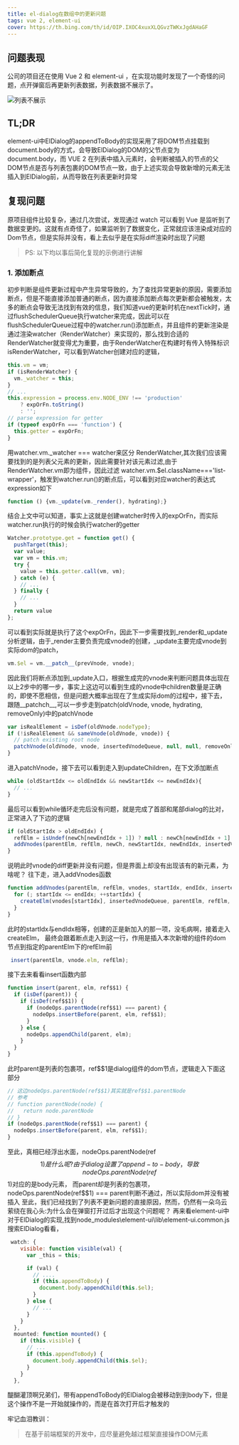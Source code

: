 ```yaml
---
title: el-dialog在数组中的更新问题
tags: vue 2, element-ui
cover: https://th.bing.com/th/id/OIP.IXOC4xuxXLQGvzTWKxJgdAHaGF
---
```

## 问题表现

公司的项目还在使用 Vue 2 和 element-ui ，在实现功能时发现了一个奇怪的问题，点开弹窗后再更新列表数据，列表数据不展示了。

![列表不展示](./images/el-dialog在数组中的更新问题/列表不展示.webp)

## TL;DR

element-ui中ElDialog的appendToBody的实现采用了将DOM节点挂载到document.body的方式，会导致ElDialog的DOM的父节点变为document.body，而 VUE 2 在列表中插入元素时，会判断被插入的节点的父DOM节点是否与列表包裹的DOM节点一致，由于上述实现会导致新增的元素无法插入到ElDialog前，从而导致在列表更新时异常

## 复现问题

原项目组件比较复杂，通过几次尝试，发现通过 watch 可以看到 Vue 是监听到了数据变更的。这就有点奇怪了，如果监听到了数据变化，正常就应该渲染成对应的Dom节点，但是实际并没有，看上去似乎是在实际diff渲染时出现了问题

> PS: 以下均以事后简化复现的示例进行讲解

### 1. 添加断点

初步判断是组件更新过程中产生异常导致的，为了查找异常更新的原因，需要添加断点，但是不能直接添加普通的断点，因为直接添加断点每次更新都会被触发，太多的断点会导致无法找到有效的信息，我们知道vue的更新时机在nextTick时，通过flushSchedulerQueue执行watcher来完成，因此可以在flushSchedulerQueue过程中的watcher.run()添加断点，并且组件的更新渲染是通过渲染watcher（RenderWatcher）来实现的，那么找到合适的RenderWatcher就变得尤为重要，由于RenderWatcher在构建时有传入特殊标识isRenderWatcher，可以看到Watcher创建对应的逻辑，
```javascript
this.vm = vm;
if (isRenderWatcher) {
  vm._watcher = this;
}
// ...
this.expression = process.env.NODE_ENV !== 'production'
    ? expOrFn.toString()
    : '';
// parse expression for getter
if (typeof expOrFn === 'function') {
  this.getter = expOrFn;
}
```
用watcher.vm._watcher === watcher来区分 RenderWatcher,其次我们应该需要找到的是列表父元素的更新，因此需要针对该元素过滤,由于RenderWatcher.vm即为组件，因此过滤 watcher.vm.$el.className==='list-wrapper'，触发到watcher.run()的断点后，可以看到对应watcher的表达式expression如下
```javascript
function () {vm._update(vm._render(), hydrating);}
```
结合上文中可以知道，事实上这就是创建watcher时传入的expOrFn，而实际watcher.run执行的时候会执行watcher的getter
```javascript
Watcher.prototype.get = function get() {
  pushTarget(this);
  var value;
  var vm = this.vm;
  try {
    value = this.getter.call(vm, vm);
  } catch (e) {
    // ...
  } finally {
    // ...
  }
  return value
};
```
可以看到实际就是执行了这个expOrFn，因此下一步需要找到_render和_update分析逻辑，由于_render主要负责完成vnode的创建，_update主要完成vnode到实际dom的patch，
```javascript
vm.$el = vm.__patch__(prevVnode, vnode);
```
因此我们将断点添加到_update入口，根据生成完的vnode来判断问题具体出现在以上2步中的哪一步，事实上这边可以看到生成的vnode中children数量是正确的，即使不愿相信，但是问题大概率出现在了生成实际dom的过程中，接下去，跟随__patchch__,可以一步步走到patch(oldVnode, vnode, hydrating, removeOnly)中的patchVnode
```javascript
var isRealElement = isDef(oldVnode.nodeType);
if (!isRealElement && sameVnode(oldVnode, vnode)) {
  // patch existing root node
  patchVnode(oldVnode, vnode, insertedVnodeQueue, null, null, removeOnly);
}
```
进入patchVnode，接下去可以看到走入到updateChildren，在下文添加断点
```javascript
while (oldStartIdx <= oldEndIdx && newStartIdx <= newEndIdx){
  // ...
}
```
最后可以看到while循环走完后没有问题，就是完成了首部和尾部dialog的比对，正常进入了下边的逻辑
```javascript
if (oldStartIdx > oldEndIdx) {
  refElm = isUndef(newCh[newEndIdx + 1]) ? null : newCh[newEndIdx + 1].elm;
  addVnodes(parentElm, refElm, newCh, newStartIdx, newEndIdx, insertedVnodeQueue);
}
```
说明此时vnode的diff更新并没有问题，但是界面上却没有出现该有的新元素，为啥呢？
往下走，进入addVnodes函数
```javascript
function addVnodes(parentElm, refElm, vnodes, startIdx, endIdx, insertedVnodeQueue) {
  for (; startIdx <= endIdx; ++startIdx) {
    createElm(vnodes[startIdx], insertedVnodeQueue, parentElm, refElm, false, vnodes, startIdx);
  }
}
```
此时的startIdx与endIdx相等，创建的正是新加入的那一项，没毛病啊，接着走入createElm，
最终会跟着断点走入到这一行，作用是插入本次新增的组件的dom节点到指定的parentElm下的refElm前
```javascript
 insert(parentElm, vnode.elm, refElm);
```
接下去来看看insert函数内部
```javascript
function insert(parent, elm, ref$$1) {
  if (isDef(parent)) {
    if (isDef(ref$$1)) {
      if (nodeOps.parentNode(ref$$1) === parent) {
        nodeOps.insertBefore(parent, elm, ref$$1);
      }
    } else {
      nodeOps.appendChild(parent, elm);
    }
  }
}
```
此时parent是列表的包裹项，ref$$1是dialog组件的dom节点，逻辑走入下面这部分
```javascript
// 这边nodeOps.parentNode(ref$$1)其实就是ref$$1.parentNode
// 参考
// function parentNode(node) {
//   return node.parentNode
// }
if (nodeOps.parentNode(ref$$1) === parent) {
  nodeOps.insertBefore(parent, elm, ref$$1);
}
```
至此，真相已经浮出水面，nodeOps.parentNode(ref$$1)是什么呢?
由于dialog设置了append-to-body，导致nodeOps.parentNode(ref$$1)对应的是body元素，
而parent却是列表的包裹项，nodeOps.parentNode(ref$$1) === parent判断不通过，所以实际dom并没有被插入
至此，我们已经找到了列表不更新问题的直接原因，然而，仍然有一朵乌云萦绕在我心头:为什么会在弹窗打开过后才出现这个问题呢？
再来看element-ui中对于ElDialog的实现,找到node_modules\element-ui\lib\element-ui.common.js
搜索ElDialog看看，
```javascript
 watch: {
    visible: function visible(val) {
      var _this = this;

      if (val) {
        // ....
        if (this.appendToBody) {
          document.body.appendChild(this.$el);
        }
      } else {
        // ...
      }
    }
  },
  mounted: function mounted() {
    if (this.visible) {
      // ...
      if (this.appendToBody) {
        document.body.appendChild(this.$el);
      }
    }
  },
```
醍醐灌顶啊兄弟们，带有appendToBody的ElDialog会被移动到到body下，但是这个操作不是一开始就操作的，而是在首次打开后才触发的

牢记血泪教训：
> 在基于前端框架的开发中，应尽量避免越过框架直接操作DOM元素